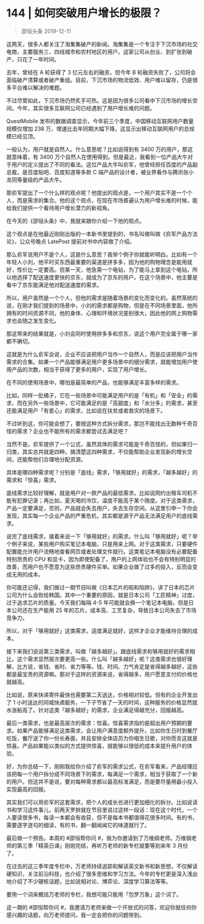 # 144 | 如何突破用户增长的极限？
> 邵恒头条
2019-12-11

这两天，很多人都关注了淘集集破产的新闻。淘集集是一个专注于下沉市场的社交电商，主要服务三、四线城市和农村地区的用户。这家公司从创业、到扩张到破产，只花了一年时间。

去年，曾经在 A 轮获得了 3 亿元左右的融资，但今年 B 轮融资失败了，公司将会面临破产清算或者破产重组。目前，下沉市场的物流低效、用户难以留存，仍是很多平台难以解决的难题。

不过尽管如此，下沉市场仍然炙手可热。这是因为很多公司看中下沉市场的增长空间。今年，其实很多互联网公司已经遇到了用户增长难的问题。

QuestMobile 发布的数据调查显示，今年前三个季度，中国移动互联网用户数量规模仅增加 238 万，增速比去年同期大幅下降，这显示出移动互联网用户的总规模已经见顶。

一般认为，用户就是自然人。什么意思呢？比如说得到有 3400 万的用户，那这就意味着，有 3400 万个自然人在使用得到。但是最近，我看到一位产品大牛对于用户的定义提出了不同的看法。这位产品大牛叫俞军，他曾经担任百度的产品副总裁，是百度贴吧、百度知道等多款 C 端产品的设计者，被业界看作与腾讯张小龙同等量级的产品大牛。

那俞军提出了一个什么样的观点呢？他提出的观点是，一个用户其实不是一个个人，而是需求的集合。他的这个观点，在现在市场普遍认为用户增长难的时候，能给我们提供一个看待用户增长潜力的新视角。

在今天的《邵恒头条》中，我就来跟你介绍一下他的观点。

这个观点是在他最近刚刚出版的一本新书里提到的，书名叫做叫做《俞军产品方法论》，公众号晚点 LatePost 提前对书中内容做了介绍。

那么俞军说用户不是个人，这是什么意思？我举个例子你就能听明白。比如有一个年轻人小刘，他平时买东西最重要的渠道是拼多多，因为他的购物理念是能用就好，性价比一定要高。但某一天，他急需一个电钻，为了能马上拿到这个电钻，所以他选择了配送速度更快的京东，就成为了京东的用户。在这个场景中，他主要是看中了京东能满足他对配送速度的需求。

所以，用户虽然是一个个人，但他的需求是随着场景的变化而变化的。虽然笼统的说，在刚才我们提到的场景中，小刘的需求都是购物，但是在不同场景里面，他所拥有的时间资源不同，他的身体、心理和环境状况差别很大，因此他的网上购物需求也会随之发生变化。

那这带来的结果就是，小刘会同时使用拼多多和京东，说这个用户完全属于哪一家都不确切。

这就是为什么俞军会说，企业不应该把用户当作一个自然人，而是应该把用户当作需求的合集。如果一个产品能够满足用户更多场景中的细分需求，就能增加用户使用产品的次数，相当于获得了更多的用户，实现了用户增长。

在不同的使用场景中，哪怕是最简单的产品，也能够满足丰富多样的需求。

比如，同样一批橘子，它在一些场景中可能满足用户的是「有机」和「安全」的需求，而在另外一些场景中，它可能满足的是「高甜度」和「水分多」的需求，甚至还能满足用户「有爱心」的需求，比如说在扶贫或者救灾的场景下。

不过听到这，你可能会想了，要按这种方式拆分需求，那岂不能找出无数种千奇百怪的需求？企业也不能所有的需求都尝试去满足吧？

当然不是。俞军提供了一个公式，虽然具体的需求可能是千奇百怪的，但如果归一归类，其实总共就是四种。搞清楚这四种需求，不仅能帮助企业发现新的增长空间，还能帮他们合理地分配资源。

具体是哪四种需求呢？分别是「底线」需求，「够用就好」的需求，「越多越好」的需求和「惊喜」需求。

底线需求比较好理解，就是用户对一款产品的最低需求。比如说网约出租车司机不能有犯罪记录；再比如，夏天喝的冷饮，温度不能高于某个限度。对于这类需求，产品一定要满足，否则，产品就会失去用户，失去生存空间。从这里引申一下你会发现，其实每一个企业产品的严重危机，其实都是源于产品无法满足用户的底线需求。

说完了底线需求，接着来说一下「够用就好」的需求。什么叫「够用就好」呢？举个例子来说，某些用户购买笔记本电脑，只是用来上网。对于这类需求，只要硬件配置能允许用户流畅地查看网页或者处理文件就行。这类笔记本电脑没有必要配备特别昂贵的 CPU 和显卡，因为即使配备了，用户的上网体验也不会有特别明显的改善，而用户也不愿意为这些昂贵硬件买单。如果企业做了过多的投入，反而会变成无用的成本。

你可能还记得，我们做过一期节目叫做《日本芯片的昭和陷阱》，讲了日本的芯片公司为什么会败给韩国。其中一个重要的原因，就是日本公司「工匠精神」过度，过于追求芯片的质量。今天我们每隔 4-5 年可能就会换一个笔记本电脑，但是日本公司还在生产能用 25 年的芯片。成本高、工艺复杂，导致日本公司失去了市场竞争力。

所以，对于「够用就好」这类需求，适度满足就好，这样才企业才能维持合理的成本。

接下来我们说说第三类需求，叫做「越多越好」。跟底线需求和够用就好的需求相比，这个需求显然层次要更高一些。什么叫「越多越好」呢？这类需求也很好理解，比方说，省钱、省时、省力等等。钱、时间、力气肯定是省得越多越好，这些都是最宝贵的资源嘛。那对于这样的资源来说，省得越多，用户愿意支付的价格也就越高。

比如说，原来快递寄件最快也需要第二天送达，价格相对较低。但有的企业开发出了 1 小时送达的同城快递服务，一下子节省了一天的时间，这种服务的价格显然就水涨船高了。针对这类「越多越好」的需求，企业满足得越充分，回报越高。

最后一类需求，也是最高层次的需求：惊喜。惊喜需求指的是超出用户预期的要求。如果产品能够满足这类需求，会让用户满意度额外提升。比如你生日时到餐厅吃饭，餐厅送了你一份长寿面，并且安排全体店员为你唱生日歌，对你而言这就是惊喜。产品如果能以类似的方式提供惊喜，就能够以很低的成本来提升用户的体验。

好，为你总结一下，刚刚我给你介绍了俞军的需求公式，在俞军看来，产品经理应该把每一个用户拆分成不同场景下的需求，每满足一个需求，相当于获取了一个新的用户。但这并不是说，要对每种需求都以最高标准满足，而是要尽量用最小投入实现最高的回报。

其实我们可以用俞军的这套需求，把个人的成长也进行更加细化的拆分。比如说读书和学习这件事儿，前两天罗胖就在节目里说过这样一段话：现在这个时代，一个人要读很多书，每读一本都会有收获，但不是每本书都值得花很多时间。有的书，需要逐字逐句的细读，有的书，翻一翻闻闻它的味道就行了。

最后做一个预告。本周的 #邵恒帮你问 #，我为你邀请到了万维纲老师。万维钢老师的第三季「精英日课」刚刚完结，再听万老师的新专栏就要等到来年 3 月份了。

在过去的这三季年度专栏中，万老师持续追踪和解读英文新书和新思想，不仅解读硬知识，关注前沿科技，也介绍了很多思维和学习方法。今年的专栏更是深入浅出地介绍了不少硬核话题，比如说相对论、博弈论、深度学习算法等等。

要用一个词来概括万老师的专栏，我想可能只能用「包罗万象」这个词了。

这一期的 #邵恒帮你问 #，我邀请万老师来做一个开放式的问答，欢迎你就任何你感兴趣的话题，向万老师提问，我一定会把你的问题带到。

